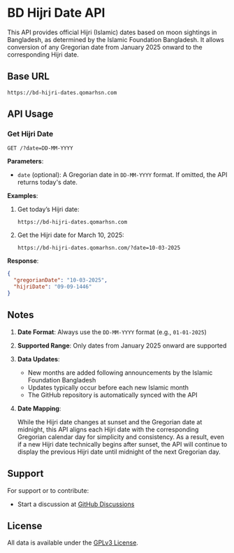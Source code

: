 # BD Hijri Date API

This API provides official Hijri (Islamic) dates based on moon sightings in Bangladesh, as determined by the Islamic Foundation Bangladesh. It allows conversion of any Gregorian date from January 2025 onward to the corresponding Hijri date.

## Base URL

```
https://bd-hijri-dates.qomarhsn.com
```

## API Usage

### Get Hijri Date

```
GET /?date=DD-MM-YYYY
```

**Parameters**:

* `date` (optional): A Gregorian date in `DD-MM-YYYY` format.
  If omitted, the API returns today's date.

**Examples**:

1. Get today’s Hijri date:

   ```
   https://bd-hijri-dates.qomarhsn.com
   ```

2. Get the Hijri date for March 10, 2025:

   ```
   https://bd-hijri-dates.qomarhsn.com/?date=10-03-2025
   ```

**Response**:

```json
{
  "gregorianDate": "10-03-2025",
  "hijriDate": "09-09-1446"
}
```

## Notes

1. **Date Format**: Always use the `DD-MM-YYYY` format (e.g., `01-01-2025`)
2. **Supported Range**: Only dates from January 2025 onward are supported
3. **Data Updates**:

   * New months are added following announcements by the Islamic Foundation Bangladesh
   * Updates typically occur before each new Islamic month
   * The GitHub repository is automatically synced with the API
4. **Date Mapping**:
   
   While the Hijri date changes at sunset and the Gregorian date at midnight, this API aligns each Hijri date with the corresponding Gregorian calendar day for simplicity and consistency. As a result, even if a new Hijri date technically begins after sunset, the API will continue to display the previous Hijri date until midnight of the next Gregorian day.

## Support

For support or to contribute:

* Start a discussion at [GitHub Discussions](https://github.com/qomarhsn/bd-hijri-dates/discussions)

## License

All data is available under the [GPLv3 License](LICENSE).

